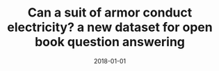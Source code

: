 ---
title: "Can a suit of armor conduct electricity? a new dataset for open book question answering"
collection: publications
permalink: /publication/2018-01-01-Can-a-suit-of-armor-conduct-electricity-a-new-dataset-for-open-book-question-answering
date: 2018-01-01
venue: 'Proceedings of the 2018 Conference on Empirical Methods in Natural Language Processing'
---